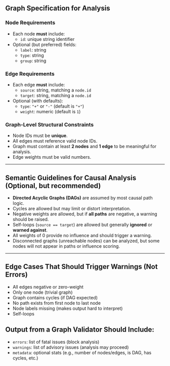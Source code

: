 ## Graph Specification for Analysis

### Node Requirements
* Each node **must** include:
  * `id`: unique string identifier
* Optional (but preferred) fields:
  * `label`: string
  * `type`: string
  * `group`: string

### Edge Requirements
* Each edge **must** include:
  * `source`: string, matching a `node.id`
  * `target`: string, matching a `node.id`
* Optional (with defaults):
  * `type`: `"+"` or `"-"` (default is `"+"`)
  * `weight`: numeric (default is `1`)

### Graph-Level Structural Constraints
* Node IDs must be **unique**.
* All edges must reference valid node IDs.
* Graph must contain at least **2 nodes** and **1 edge** to be meaningful for analysis.
* Edge weights must be valid numbers.

---

## Semantic Guidelines for Causal Analysis (Optional, but recommended)
* **Directed Acyclic Graphs (DAGs)** are assumed by most causal path logic.
* Cycles are allowed but may limit or distort interpretation.
* Negative weights are allowed, but if **all paths** are negative, a warning should be raised.
* Self-loops (`source == target`) are allowed but generally **ignored** or **warned against**.
* All weights of 0 provide no influence and should trigger a warning.
* Disconnected graphs (unreachable nodes) can be analyzed, but some nodes will not appear in paths or influence scoring.

---

## Edge Cases That Should Trigger Warnings (Not Errors)
* All edges negative or zero-weight
* Only one node (trivial graph)
* Graph contains cycles (if DAG expected)
* No path exists from first node to last node
* Node labels missing (makes output hard to interpret)
* Self-loops

## Output from a Graph Validator Should Include:
* `errors`: list of fatal issues (block analysis)
* `warnings`: list of advisory issues (analysis may proceed)
* `metadata`: optional stats (e.g., number of nodes/edges, is DAG, has cycles, etc.)
